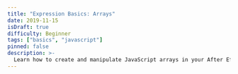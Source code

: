 ```yaml
---
title: "Expression Basics: Arrays"
date: 2019-11-15
isDraft: true
difficulty: Beginner
tags: ["basics", "javascript"]
pinned: false
description: >-
  Learn how to create and manipulate JavaScript arrays in your After Effects expressions.
---
```


[MDN Referance]: https://developer.mozilla.org/en-US/docs/Learn/JavaScript/First_steps/Arrays